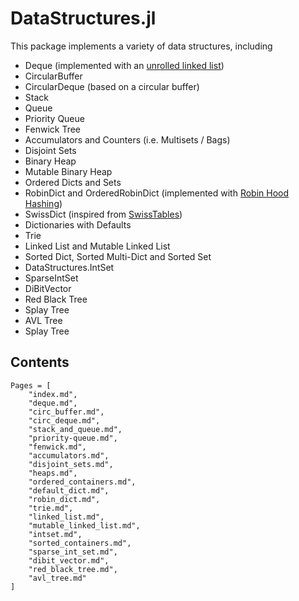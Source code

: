 # DataStructures.jl

This package implements a variety of data structures, including

-   Deque (implemented with an [unrolled linked list](https://en.wikipedia.org/wiki/Unrolled_linked_list))
-   CircularBuffer
-   CircularDeque (based on a circular buffer)
-   Stack
-   Queue
-   Priority Queue
-   Fenwick Tree
-   Accumulators and Counters (i.e. Multisets / Bags)
-   Disjoint Sets
-   Binary Heap
-   Mutable Binary Heap
-   Ordered Dicts and Sets
-   RobinDict and OrderedRobinDict (implemented with [Robin Hood Hashing](https://cs.uwaterloo.ca/research/tr/1986/CS-86-14.pdf))
-   SwissDict (inspired from [SwissTables](https://abseil.io/blog/20180927-swisstables))
-   Dictionaries with Defaults
-   Trie
-   Linked List and Mutable Linked List
-   Sorted Dict, Sorted Multi-Dict and Sorted Set
-   DataStructures.IntSet
-   SparseIntSet
-   DiBitVector
-   Red Black Tree
-   Splay Tree
-   AVL Tree
-   Splay Tree

## Contents

```@contents
Pages = [
    "index.md",
    "deque.md",
    "circ_buffer.md",
    "circ_deque.md",
    "stack_and_queue.md",
    "priority-queue.md",
    "fenwick.md",
    "accumulators.md",
    "disjoint_sets.md",
    "heaps.md",
    "ordered_containers.md",
    "default_dict.md",
    "robin_dict.md",
    "trie.md",
    "linked_list.md",
    "mutable_linked_list.md",
    "intset.md",
    "sorted_containers.md",
    "sparse_int_set.md",
    "dibit_vector.md",
    "red_black_tree.md",
    "avl_tree.md"
]
```
